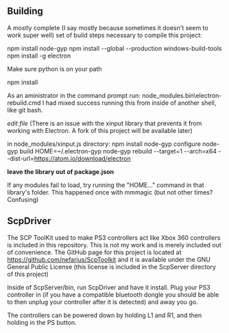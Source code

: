 ## Building
A mostly complete (I say mostly because sometimes it doesn't seem to work super well) set of build steps necessary to compile this project:

npm install node-gyp
npm install --global --production windows-build-tools
npm install -g electron

Make sure python is on your path

npm install

As an aministrator in the command prompt run: node_modules\.bin\electron-rebuild.cmd
I had mixed success running this from inside of another shell, like git bash.

*edit file* (There is an issue with the xinput library that prevents it from working with Electron. A fork of this project will be available later)

in node_modules/xinput.js directory:
npm install
node-gyp configure
node-gyp build
HOME=~/.electron-gyp node-gyp rebuild --target=1 --arch=x64 --dist-url=https://atom.io/download/electron

**leave the library out of package.json**

If any modules fail to load, try running the "HOME..." command in that library's folder. This happened once with mmmagic (but not other times? Confusing)


## ScpDriver
The SCP ToolKit used to make PS3 controllers act like Xbox 360 controllers is included in this repository. This is not my work and is merely included out of convenience.
The GitHub page for this project is located at https://github.com/nefarius/ScpToolkit and it is available under the GNU General Public License (this license is included in the ScpServer directory of this project)

Inside of ScpServer/bin, run ScpDriver and have it install. Plug your PS3 controller in (if you have a compatible bluetooth dongle you should be able to then unplug your controller after it is detected) and away you go. 

The controllers can be powered down by holding L1 and R1, and then holding in the PS button.
